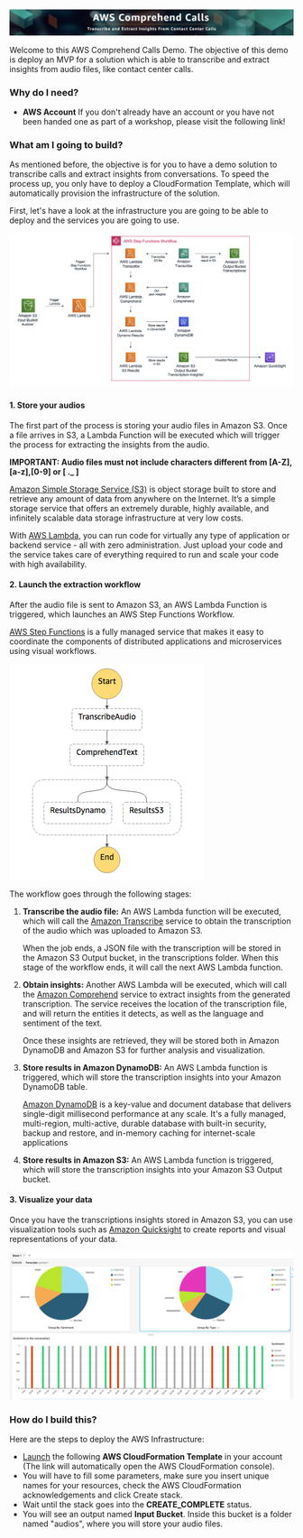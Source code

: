 ![Banner](src/Images/banner.png)

Welcome to this AWS Comprehend Calls Demo. The objective of this demo is deploy an MVP for a solution which is able to transcribe and extract insights from audio files, like contact center calls. 


### Why do I need?
  
* **AWS Account** If you don't already have an account or you have not been handed one as part of a workshop, please visit the following link! 

### What am I going to build?

As mentioned before, the objective is for you to have a demo solution to transcribe calls and extract insights from conversations. To speed the process up, you only have to deploy a CloudFormation Template, which will automatically provision the infrastructure of the solution. 

First, let's have a look at the infrastructure you are going to be able to deploy and the services you are going to use.

![Architecture](src/Images/architecture.png)


#### 1. Store your audios 

The first part of the process is storing your audio files in Amazon S3. Once a file arrives in S3, a Lambda Function will be executed which will trigger the process for extracting the insights from the audio. 

**IMPORTANT: Audio files must not include characters different from [A-Z],[a-z],[0-9] or [ ._ ]**

[Amazon Simple Storage Service (S3)](https://aws.amazon.com/s3/) is object storage built to store and retrieve any amount of data from anywhere on the Internet. It’s a simple storage service that offers an extremely durable, highly available, and infinitely scalable data storage infrastructure at very low costs.   

With [AWS Lambda](https://aws.amazon.com/lambda/), you can run code for virtually any type of application or backend service - all with zero administration. Just upload your code and the service takes care of everything required to run and scale your code with high availability. 


#### 2. Launch the extraction workflow

After the audio file is sent to Amazon S3, an AWS Lambda Function is triggered, which launches an AWS Step Functions Workflow. 

[AWS Step Functions](https://aws.amazon.com/step-functions/) is a fully managed service that makes it easy to coordinate the components of distributed applications and microservices using visual workflows.

![Architecture](src/Images/statemachine.png)

The workflow goes through the following stages:

1. **Transcribe the audio file:** An AWS Lambda function will be executed, which will call the [Amazon Transcribe](https://aws.amazon.com/transcribe/) service to obtain the transcription of the audio which was uploaded to Amazon S3. 
    
    When the job ends, a JSON file with the transcription will be stored in the Amazon S3 Output bucket, in the transcriptions folder. When this stage of the workflow ends, it will call the next AWS Lambda function.

2. **Obtain insights:** Another AWS Lambda will be executed, which will call the [Amazon Comprehend](https://aws.amazon.com/comprehend/) service to extract insights from the generated transcription. The service receives the location of the transcription file, and will return the entities it detects, as well as the language and sentiment of the text.

    Once these insights are retrieved, they will be stored both in Amazon DynamoDB and Amazon S3 for further analysis and visualization. 

3. **Store results in Amazon DynamoDB:** An AWS Lambda function is triggered, which will store the transcription insights into your Amazon DynamoDB table.

    [Amazon DynamoDB](https://aws.amazon.com/dynamodb/) is a key-value and document database that delivers single-digit millisecond performance at any scale. It's a fully managed, multi-region, multi-active, durable database with built-in security, backup and restore, and in-memory caching for internet-scale applications

4. **Store results in Amazon S3:** An AWS Lambda function is triggered, which will store the transcription insights into your Amazon S3 Output bucket.

#### 3. Visualize your data

Once you have the transcriptions insights stored in Amazon S3, you can use visualization tools such as [Amazon Quicksight](https://aws.amazon.com/quicksight/) to create reports and visual representations of your data.

![Visualization](src/Images/quicksight.png)

### How do I build this?

Here are the steps to deploy the AWS Infrastructure:
  * [Launch](https://eu-west-1.console.aws.amazon.com/cloudformation/home?region=eu-west-1#/stacks/create/review?templateURL=https://comprehendcallsrepo.s3-eu-west-1.amazonaws.com/template.yaml&stackName=Comprehend-Calls) the following **AWS CloudFormation Template** in your account (The link will automatically open the AWS CloudFormation console).
  * You will have to fill some parameters, make sure you insert unique names for your resources, check the AWS CloudFormation acknowledgements and click Create stack.
  * Wait until the stack goes into the **CREATE_COMPLETE** status.
  * You will see an output named **Input Bucket**. Inside this bucket is a folder named "audios", where you will store your audio files.
  

